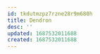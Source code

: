 ```yaml
---
id: tkdutmzpz7rzne28r9m680h
title: Dendron
desc: ''
updated: 1687532011688
created: 1687532011688
---
```

